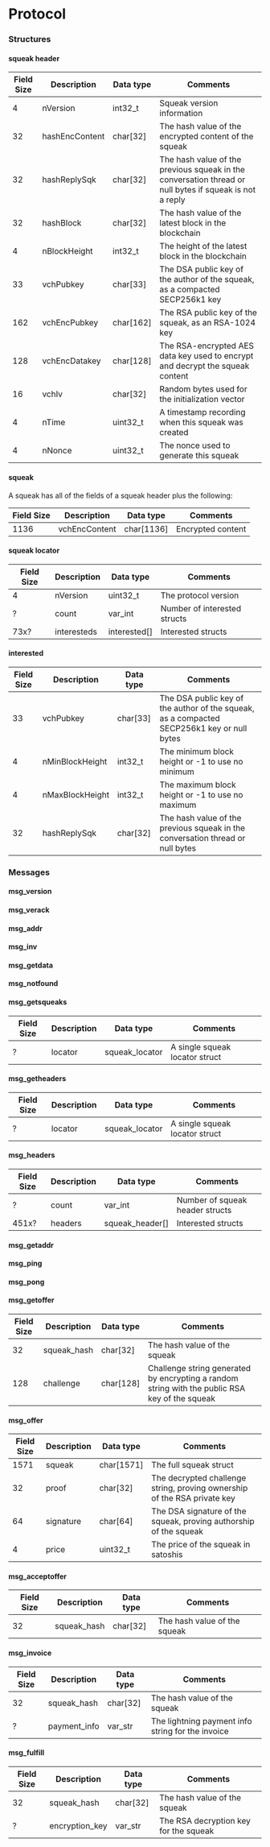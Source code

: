 # Protocol

### Structures

#### squeak header

Field Size | Description | Data type | Comments
--- | --- | --- | ---
4 | nVersion | int32_t | Squeak version information
32 | hashEncContent | char[32] | The hash value of the encrypted content of the squeak
32 | hashReplySqk | char[32] | The hash value of the previous squeak in the conversation thread or null bytes if squeak is not a reply
32 | hashBlock | char[32] | The hash value of the latest block in the blockchain
4 | nBlockHeight | int32_t | The height of the latest block in the blockchain
33 | vchPubkey | char[33] | The DSA public key of the author of the squeak, as a compacted SECP256k1 key
162 | vchEncPubkey | char[162] | The RSA public key of the squeak, as an RSA-1024 key
128 | vchEncDatakey | char[128] | The RSA-encrypted AES data key used to encrypt and decrypt the squeak content
16 | vchIv | char[32] | Random bytes used for the initialization vector
4 | nTime | uint32_t | A timestamp recording when this squeak was created
4 | nNonce | uint32_t | The nonce used to generate this squeak

#### squeak

A squeak has all of the fields of a squeak header plus the following:

Field Size | Description | Data type | Comments
--- | --- | --- | ---
1136 | vchEncContent | char[1136] | Encrypted content

#### squeak locator

Field Size | Description | Data type | Comments
--- | --- | --- | ---
4 | nVersion | uint32_t | The protocol version
? | count | var_int | Number of interested structs
73x? | interesteds | interested[] | Interested structs

#### interested

Field Size | Description | Data type | Comments
--- | --- | --- | ---
33 | vchPubkey | char[33] | The DSA public key of the author of the squeak, as a compacted SECP256k1 key or null bytes
4 | nMinBlockHeight | int32_t | The minimum block height or -1 to use no minimum
4 | nMaxBlockHeight | int32_t | The maximum block height or -1 to use no maximum
32 | hashReplySqk | char[32] | The hash value of the previous squeak in the conversation thread or null bytes

### Messages

#### msg_version
#### msg_verack
#### msg_addr
#### msg_inv
#### msg_getdata
#### msg_notfound
#### msg_getsqueaks

Field Size | Description | Data type | Comments
--- | --- | --- | ---
? | locator | squeak_locator | A single squeak locator struct

#### msg_getheaders

Field Size | Description | Data type | Comments
--- | --- | --- | ---
? | locator | squeak_locator | A single squeak locator struct

#### msg_headers

Field Size | Description | Data type | Comments
--- | --- | --- | ---
? | count | var_int | Number of squeak header structs
451x? | headers | squeak_header[] | Interested structs

#### msg_getaddr
#### msg_ping
#### msg_pong
#### msg_getoffer

Field Size | Description | Data type | Comments
--- | --- | --- | ---
32 | squeak_hash | char[32] | The hash value of the squeak
128 | challenge | char[128] | Challenge string generated by encrypting a random string with the public RSA key of the squeak

#### msg_offer

Field Size | Description | Data type | Comments
--- | --- | --- | ---
1571 | squeak | char[1571] | The full squeak struct
32 | proof | char[32] | The decrypted challenge string, proving ownership of the RSA private key
64 | signature | char[64] | The DSA signature of the squeak, proving authorship of the squeak
4 | price | uint32_t | The price of the squeak in satoshis

#### msg_acceptoffer

Field Size | Description | Data type | Comments
--- | --- | --- | ---
32 | squeak_hash | char[32] | The hash value of the squeak

#### msg_invoice

Field Size | Description | Data type | Comments
--- | --- | --- | ---
32 | squeak_hash | char[32] | The hash value of the squeak
? | payment_info | var_str | The lightning payment info string for the invoice

#### msg_fulfill

Field Size | Description | Data type | Comments
--- | --- | --- | ---
32 | squeak_hash | char[32] | The hash value of the squeak
? | encryption_key | var_str | The RSA decryption key for the squeak
